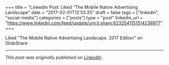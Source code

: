 +++
title = "LinkedIn Post: Liked "The Mobile Native Advertising Landscape"
date = "2017-02-01T12:53:25"
draft = false
tags = ["linkedin", "social-media"]
categories = ["posts"]
type = "post"
linkedin_url = "https://www.linkedin.com/feed/update/urn:li:share:6232541151514238977"
+++

Liked "The Mobile Native Advertising Landscape. 2017 Edition" on SlideShare

---

*This post was originally published on [LinkedIn](https://www.linkedin.com/in/adrianmoreno/recent-activity/all/).*